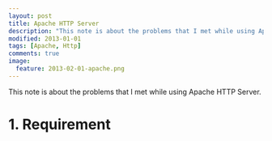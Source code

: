 ```yaml
---
layout: post
title: Apache HTTP Server
description: "This note is about the problems that I met while using Apache HTTP Server."
modified: 2013-01-01
tags: [Apache, Http]
comments: true
image:
  feature: 2013-02-01-apache.png
---
```


This note is about the problems that I met while using Apache HTTP Server.

# 1. Requirement

